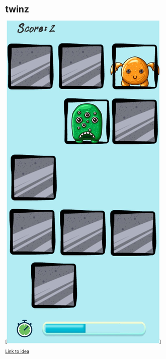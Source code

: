 # twinz
[<img src="https://github.com/danquimby/twinz/blob/master/Assets/Examples/screen.jpg.jpg">]

[Link to idea](https://www.youtube.com/watch?v=MNEbwopoQEM)
